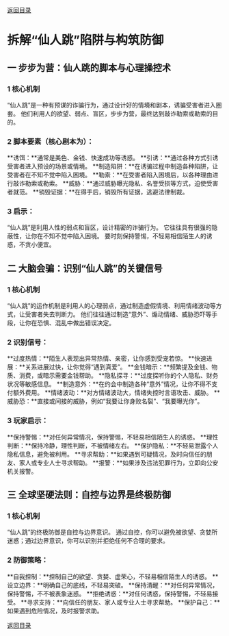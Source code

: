 [返回目录](/README.md)

# 拆解“仙人跳”陷阱与构筑防御

## 一 步步为营：仙人跳的脚本与心理操控术

### 1 核心机制

“仙人跳”是一种有预谋的诈骗行为，通过设计好的情境和剧本，诱骗受害者进入圈套。
他们利用人的欲望、弱点、盲区，步步为营，最终达到敲诈勒索或勒索的目的。

### 2 脚本要素（核心剧本为）：

**诱饵：**通常是美色、金钱、快速成功等诱惑。
**引诱：**通过各种方式引诱受害者进入预设的场景或情境。
**制造陷阱：**在诱骗过程中制造各种陷阱，让受害者在不知不觉中陷入困境。
**勒索：**在受害者陷入困境后，以各种理由进行敲诈勒索或勒索。
**威胁：**通过威胁曝光隐私、名誉受损等方式，迫使受害者就范。
**销毁证据：**在得手后，销毁所有证据，逃避法律制裁。

### 3 启示：

“仙人跳”是利用人性的弱点和盲区，设计精密的诈骗行为。
它往往具有很强的隐蔽性，让你在不知不觉中陷入困境。
要时刻保持警惕，不轻易相信陌生人的诱惑，不贪小便宜。

## 二 大脑会骗：识别“仙人跳”的关键信号

### 1 核心机制

“仙人跳”的运作机制是利用人的心理弱点，通过制造虚假情境、利用情绪波动等方式，让受害者失去判断力。
他们往往通过制造“意外”、煽动情绪、威胁恐吓等手段，让你在恐惧、混乱中做出错误决定。

### 2 识别信号：

**过度热情：**陌生人表现出异常热情、亲密，让你感到受宠若惊。
**快速进展：**关系进展过快，让你觉得“遇到真爱”。
**金钱暗示：**频繁提及金钱、物质、消费，或暗示需要金钱帮助。
**隐私探寻：**过度探听你的个人隐私、财务状况等敏感信息。
**制造意外：**在约会中制造各种“意外”情况，让你不得不支付额外费用。
**情绪波动：**对方情绪波动大，情绪失控时言语攻击、威胁。
**威胁恐：**直接或间接的威胁，例如“我要让你身败名裂”、“我要曝光你”。

### 3 玩家启示：

**保持警惕：**对任何异常情况，保持警惕，不轻易相信陌生人的诱惑。
**理性判断：**保持冷静，理性判断，不被情绪左右。
**保护隐私：**不轻易泄露个人隐私信息，避免被利用。
**寻求帮助：**如果遇到可疑情况，及时向信任的朋友、家人或专业人士寻求帮助。
**报警：**如果涉及违法犯罪行为，立即向公安机关报警。

## 三 全球坚硬法则：自控与边界是终极防御

### 1 核心机制

“仙人跳”的终极防御是自控与边界意识。
通过自控，你可以避免被欲望、贪婪所迷惑；通过边界意识，你可以识别并拒绝任何不合理的要求。

### 2 防御策略：

**自我控制：**控制自己的欲望、贪婪、虚荣心，不轻易相信陌生人的诱惑。
**设立边界：**明确自己的底线，不轻易突破。
**保持清醒：**对任何异常情况，保持警惕，不不被表象迷惑。
**拒绝诱惑：**对任何诱惑，保持警惕，不轻易接受。
**寻求支持：**向信任的朋友、家人或专业人士寻求帮助。
**保护自己：**如果遇到危险情况，及时报警求助。

[返回目录](/README.md)